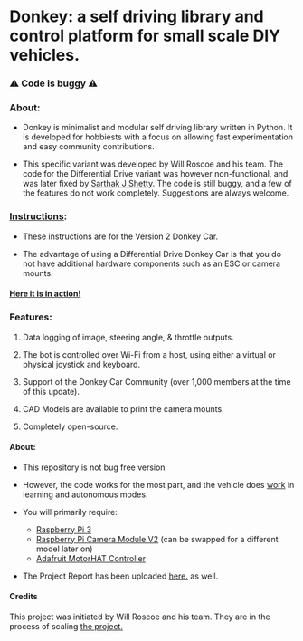 # Donkey: a self driving library and control platform for small scale DIY vehicles. 

### :warning: Code is buggy :warning:

### About:

- Donkey is minimalist and modular self driving library written in Python. It is developed for hobbiests with a focus on allowing fast experimentation and easy community contributions.  

- This specific variant was developed by Will Roscoe and his team. The code for the Differential Drive variant was however non-functional, and was later fixed by [Sarthak J Shetty](https://www.github.com/SarthakJShetty "Yours truly"). The code is still buggy, and a few of the features do not work completely. Suggestions are always welcome.

### [Instructions](https://docs.google.com/document/d/11IPqZcDcLTd2mtYaR5ONpDxFgL9Y1nMNTDvEarST8Wk/edit# "How to build your own"):
- These instructions are for the Version 2 Donkey Car.

- The advantage of using a Differential Drive Donkey Car is that you do not have additional hardware components such as an ESC or camera mounts.

#### [Here it is in action!](https://youtu.be/0Sid7q3nsWY "Check it out!")

### Features:
1. Data logging of image, steering angle, & throttle outputs. 

2. The bot is controlled over Wi-Fi from a host, using either a virtual or physical joystick and keyboard.

3. Support of the Donkey Car Community (over 1,000 members at the time of this update).

4. CAD Models are available to print the camera mounts.

5. Completely open-source.

#### About:
- This repository is not bug free version

- However, the code works for the most part, and the vehicle does [work](https://youtu.be/0Sid7q3nsWY "Check it out!") in learning and autonomous modes.

- You will primarily require:
	- [Raspberry Pi 3](https://goo.gl/W2Hrkb "Raspberry Pi Version 3")
	- [Raspberry Pi Camera Module V2](https://goo.gl/frghxB "Raspberry Pi Camera") (can be swapped for a different model later on)
	- [Adafruit MotorHAT Controller](https://goo.gl/ofLpUK "Adafruit MotorHAT Controller")

- The Project Report has been uploaded [here.](https://github.com/SarthakJShetty/Donkey/blob/master/Project_Report/NITK_Summer_Report.pdf "Project Report") as well. 

#### Credits
This project was initiated by Will Roscoe and his team. They are in the process of scaling [the project.](https://www.donkeycar.com "Donkey-Car")